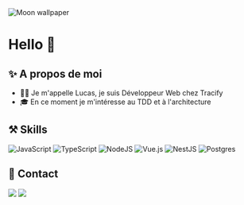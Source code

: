 <img src="https://images.unsplash.com/photo-1562832135-14a35d25edef?ixlib=rb-4.0.3&ixid=MnwxMjA3fDB8MHxwaG90by1wYWdlfHx8fGVufDB8fHx8&auto=format&fit=crop&w=2145&q=80" alt="Moon wallpaper">

# Hello 👋

## ✨ A propos de moi
- 👨‍💻 Je m'appelle Lucas, je suis Développeur Web chez Tracify
- 🎓 En ce moment je m'intéresse au TDD et à l'architecture

## ⚒️ Skills
![JavaScript](https://img.shields.io/badge/javascript-%23323330.svg?style=for-the-badge&logo=javascript&logoColor=%23F7DF1E)
![TypeScript](https://img.shields.io/badge/typescript-%23007ACC.svg?style=for-the-badge&logo=typescript&logoColor=white)
![NodeJS](https://img.shields.io/badge/node.js-6DA55F?style=for-the-badge&logo=node.js&logoColor=white)
![Vue.js](https://img.shields.io/badge/vuejs-%2335495e.svg?style=for-the-badge&logo=vuedotjs&logoColor=%234FC08D)
![NestJS](https://img.shields.io/badge/nestjs-%23E0234E.svg?style=for-the-badge&logo=nestjs&logoColor=white)
![Postgres](https://img.shields.io/badge/postgres-%23316192.svg?style=for-the-badge&logo=postgresql&logoColor=white)

## 📩 Contact
<a target="_blank" href="mailto:picquelucas17@gmail.com"><img src="https://img.shields.io/badge/-Gmail-D14836?style=for-the-badge&logo=Gmail&logoColor=white"></img></a>
<a target="_blank" href="https://www.linkedin.com/in/lucas-picque/"><img src="https://img.shields.io/badge/-LinkedIn-0077B5?style=for-the-badge&logo=Linkedin&logoColor=white"></img></a>

